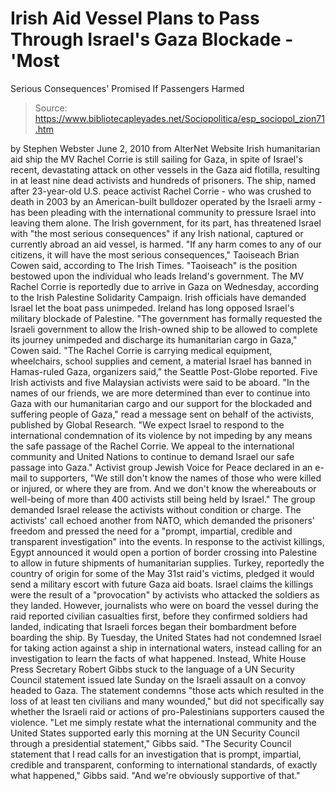 # Irish Aid Vessel Plans to Pass Through Israel's Gaza Blockade - 'Most 
Serious Consequences' Promised If Passengers Harmed

> Source: https://www.bibliotecapleyades.net/Sociopolitica/esp_sociopol_zion71.htm

by Stephen Webster
June 2, 2010
from
AlterNet Website
Irish humanitarian aid ship the MV Rachel Corrie
is still sailing for Gaza, in spite of Israel's recent, devastating attack
on other vessels in the Gaza aid flotilla, resulting in at least nine dead
activists and hundreds of prisoners.
The ship, named after 23-year-old U.S. peace activist
Rachel Corrie - who was crushed to
death in 2003 by an American-built bulldozer operated by the Israeli army -
has been pleading with the international community to pressure Israel into
leaving them alone.
The Irish government, for its part, has
threatened Israel with "the most serious consequences" if any Irish
national, captured or currently abroad an aid vessel, is harmed.
"If any harm comes to any of our citizens,
it will have the most serious consequences," Taoiseach Brian Cowen said,
according to The Irish Times.
"Taoiseach"
is the position bestowed upon the individual who leads Ireland's government.
The MV Rachel Corrie is reportedly due to arrive in Gaza on Wednesday,
according to the Irish Palestine Solidarity Campaign. Irish officials
have demanded Israel let the boat pass unimpeded.
Ireland has long opposed Israel's military
blockade of Palestine.
"The government has formally requested the
Israeli government to allow the Irish-owned ship to be allowed to
complete its journey unimpeded and discharge its humanitarian cargo in
Gaza," Cowen said.
"The Rachel Corrie is carrying medical equipment, wheelchairs, school
supplies and cement, a material Israel has banned in Hamas-ruled Gaza,
organizers said," the Seattle Post-Globe reported.
Five Irish activists and five Malaysian
activists were said to be aboard.
"In the names of our friends, we are more
determined than ever to continue into Gaza with our humanitarian cargo
and our support for the blockaded and suffering people of Gaza," read a
message sent on behalf of the activists, published by Global Research.
"We expect Israel to respond to the
international condemnation of its violence by not impeding by any means
the safe passage of the Rachel Corrie. We appeal to the international
community and United Nations to continue to demand Israel our safe
passage into Gaza."
Activist group Jewish Voice for Peace
declared in an e-mail to supporters,
"We still don't know the names of those who
were killed or injured, or where they are from. And we don't know the
whereabouts or well-being of more than 400 activists still being held by
Israel."
The group demanded Israel release the activists
without condition or charge.
The activists' call echoed another from NATO, which demanded the prisoners'
freedom and pressed the need for a "prompt, impartial, credible and
transparent investigation" into the events.
In response to the activist killings, Egypt announced it would open a
portion of border crossing into Palestine to allow in future shipments of
humanitarian supplies. Turkey, reportedly the country of origin for some of
the May 31st raid's victims, pledged it would send a military
escort with future Gaza aid boats.
Israel claims the killings were the result of a "provocation" by activists
who attacked the soldiers as they landed.
However, journalists who were on board the
vessel during the raid reported civilian casualties first, before they
confirmed soldiers had landed, indicating that Israeli forces began their
bombardment before boarding the ship.
By Tuesday, the United States had not condemned Israel for taking action
against a ship in international waters, instead calling for an investigation
to learn the facts of what happened. Instead, White House Press Secretary
Robert Gibbs stuck to the language of a UN Security Council
statement issued late Sunday on the Israeli assault on a convoy headed to
Gaza.
The statement condemns "those acts which resulted in the loss of at least
ten civilians and many wounded," but did not specifically say whether the
Israeli raid or actions of pro-Palestinians supporters caused the violence.
"Let me simply restate what the
international community and the United States supported early this
morning at the UN Security Council through a presidential statement,"
Gibbs said.
"The Security Council statement that I read calls for an investigation
that is prompt, impartial, credible and transparent, conforming to
international standards, of exactly what happened," Gibbs said.
"And we're obviously supportive of that."
